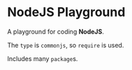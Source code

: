 # NodeJS Playground
A playground for coding **NodeJS**.

The `type` is `commonjs`, so `require` is used.

Includes many `package`s.